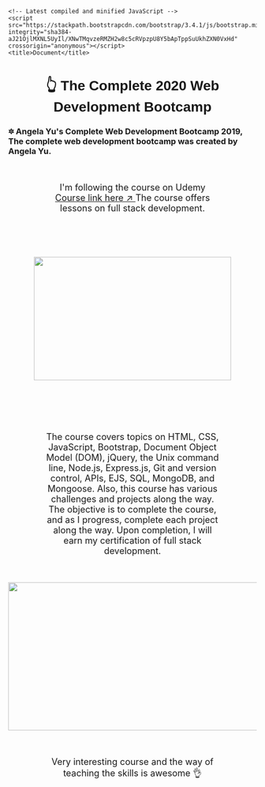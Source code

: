 <!DOCTYPE html>
<html lang="en">

<head>
    <meta charset="UTF-8">
    <meta name="viewport" content="width=device-width, initial-scale=1.0">
    <meta http-equiv="X-UA-Compatible" content="ie=edge">
    <!-- Latest compiled and minified CSS -->
    <link rel="stylesheet" href="https://stackpath.bootstrapcdn.com/bootstrap/3.4.1/css/bootstrap.min.css" integrity="sha384-HSMxcRTRxnN+Bdg0JdbxYKrThecOKuH5zCYotlSAcp1+c8xmyTe9GYg1l9a69psu" crossorigin="anonymous">
    <link href="https://fonts.googleapis.com/css?family=Lato|Raleway&display=swap" rel="stylesheet">
    <!-- Optional theme -->
    <link rel="stylesheet" href="https://stackpath.bootstrapcdn.com/bootstrap/3.4.1/css/bootstrap-theme.min.css" integrity="sha384-6pzBo3FDv/PJ8r2KRkGHifhEocL+1X2rVCTTkUfGk7/0pbek5mMa1upzvWbrUbOZ" crossorigin="anonymous">

    <!-- Latest compiled and minified JavaScript -->
    <script src="https://stackpath.bootstrapcdn.com/bootstrap/3.4.1/js/bootstrap.min.js" integrity="sha384-aJ21OjlMXNL5UyIl/XNwTMqvzeRMZH2w8c5cRVpzpU8Y5bApTppSuUkhZXN0VxHd" crossorigin="anonymous"></script>
    <title>Document</title>
</head>
<style>
    h1 {
        text-align: center;
        font-family: 'Raleway', sans-serif;
    }
    
    h3 {
        text-align: center;
    }
    
    a {
        font-size: large;
        text-align: center;
        font-family: 'Lato', sans-serif;
    }
    
    h2,
    p {
        font-size: large;
        padding: 7% 15%;
        text-align: center;
        font-family: 'Lato', sans-serif;
    }
    
    img {
        display: block;
        margin-left: auto;
        margin-right: auto;
    }
</style>

<body>
    <h1>👆 The Complete 2020 Web Development Bootcamp</h1>
    <h3> 🔯 Angela Yu's Complete Web Development Bootcamp 2019, The complete web development bootcamp was created by Angela Yu. </h3>
    <p>I'm following the course on Udemy
        <a href="https://www.udemy.com/the-complete-web-development-bootcamp/">Course link here ↗ </a> The course offers lessons on full stack development. </p><br><br>
    <img src="https://encrypted-tbn0.gstatic.com/images?q=tbn:ANd9GcSCRASVaSRb13TQkDmX2BcPFdnUK39J5IXmBbUJ9aaMqpA8yF6e&s" alt="" width="400px" height="250px"> <br><br><br>
    <p>The course covers topics on HTML, CSS, JavaScript, Bootstrap, Document Object Model (DOM), jQuery, the Unix command line, Node.js, Express.js, Git and version control, APIs, EJS, SQL, MongoDB, and Mongoose. Also, this course has various challenges
        and projects along the way. The objective is to complete the course, and as I progress, complete each project along the way. Upon completion, I will earn my certification of full stack development.
    </p>
    <img src="https://www.udemy.com/staticx/udemy/images/v6/default-meta-image.png" alt="" width="550px" height="300px">
    <p>Very interesting course and the way of teaching the skills is awesome 👌 </p>
</body>

</html>
